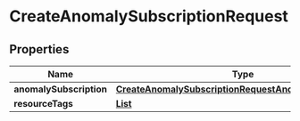 

# CreateAnomalySubscriptionRequest


## Properties

| Name | Type | Description | Notes |
|------------ | ------------- | ------------- | -------------|
|**anomalySubscription** | [**CreateAnomalySubscriptionRequestAnomalySubscription**](CreateAnomalySubscriptionRequestAnomalySubscription.md) |  |  |
|**resourceTags** | [**List**](List.md) |  |  [optional] |



